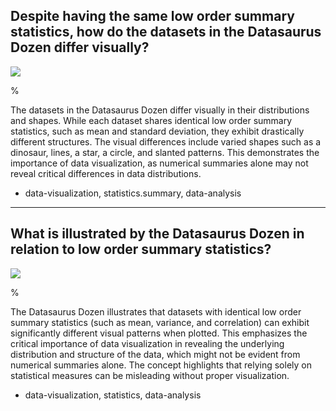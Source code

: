 ## Despite having the same low order summary statistics, how do the datasets in the Datasaurus Dozen differ visually?

![](https://cdn.mathpix.com/cropped/2024_06_13_9c684c6cc35d19d78d75g-1.jpg?height=951&width=1518&top_left_y=188&top_left_x=261)

% 

The datasets in the Datasaurus Dozen differ visually in their distributions and shapes. While each dataset shares identical low order summary statistics, such as mean and standard deviation, they exhibit drastically different structures. The visual differences include varied shapes such as a dinosaur, lines, a star, a circle, and slanted patterns. This demonstrates the importance of data visualization, as numerical summaries alone may not reveal critical differences in data distributions.

- data-visualization, statistics.summary, data-analysis

---

## What is illustrated by the Datasaurus Dozen in relation to low order summary statistics?

![](https://cdn.mathpix.com/cropped/2024_06_13_9c684c6cc35d19d78d75g-1.jpg?height=951&width=1518&top_left_y=188&top_left_x=261)

% 

The Datasaurus Dozen illustrates that datasets with identical low order summary statistics (such as mean, variance, and correlation) can exhibit significantly different visual patterns when plotted. This emphasizes the critical importance of data visualization in revealing the underlying distribution and structure of the data, which might not be evident from numerical summaries alone. The concept highlights that relying solely on statistical measures can be misleading without proper visualization.

- data-visualization, statistics, data-analysis